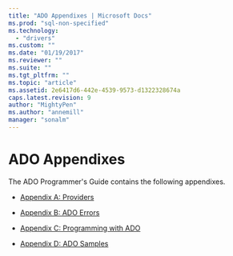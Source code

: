 ```yaml
---
title: "ADO Appendixes | Microsoft Docs"
ms.prod: "sql-non-specified"
ms.technology:
  - "drivers"
ms.custom: ""
ms.date: "01/19/2017"
ms.reviewer: ""
ms.suite: ""
ms.tgt_pltfrm: ""
ms.topic: "article"
ms.assetid: 2e6417d6-442e-4539-9573-d1322328674a
caps.latest.revision: 9
author: "MightyPen"
ms.author: "annemill"
manager: "sonalm"
---
```

# ADO Appendixes
The ADO Programmer's Guide contains the following appendixes.  
  
-   [Appendix A: Providers](../../../ado/guide/appendixes/appendix-a-providers.md)  
  
-   [Appendix B: ADO Errors](../../../ado/guide/appendixes/appendix-b-ado-errors.md)  
  
-   [Appendix C: Programming with ADO](../../../ado/guide/appendixes/appendix-c-programming-with-ado.md)  
  
-   [Appendix D: ADO Samples](../../../ado/guide/appendixes/appendix-d-ado-samples.md)